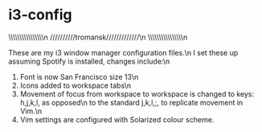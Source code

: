 # i3-config
\\\\\\\\\\\\\\\\\\\\\\\\\\\\\\\\n
//////////tromansk/////////////\n
\\\\\\\\\\\\\\\\\\\\\\\\\\\\\\\\n

These are my i3 window manager configuration files.\n
I set these up assuming Spotify is installed, changes include:\n
1. Font is now San Francisco size 13\n
2. Icons added to workspace tabs\n
3. Movement of focus from workspace to workspace is changed to keys: h,j,k,l, as opposed\n
   to the standard j,k,l,;, to replicate movement in Vim.\n
4. Vim settings are configured with Solarized colour scheme.
